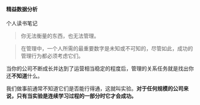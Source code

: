 #### 精益数据分析

个人读书笔记

> 你无法衡量的东西，也无法管理。

> 在管理中，一个人所需的最重要数字是未知或不可知的，尽管如此，成功的管理行为都必须考虑它们。

当你的公司不断成长并达到了运营相当稳定的程度后，管理的关系任务就是找出你还**不知道**什么。

我们做事前通常不知道它们是否能行得通，这就叫实验。**对于任何规模的公司来说，只有当实验是连续学习过程的一部分时它才会成功。**

